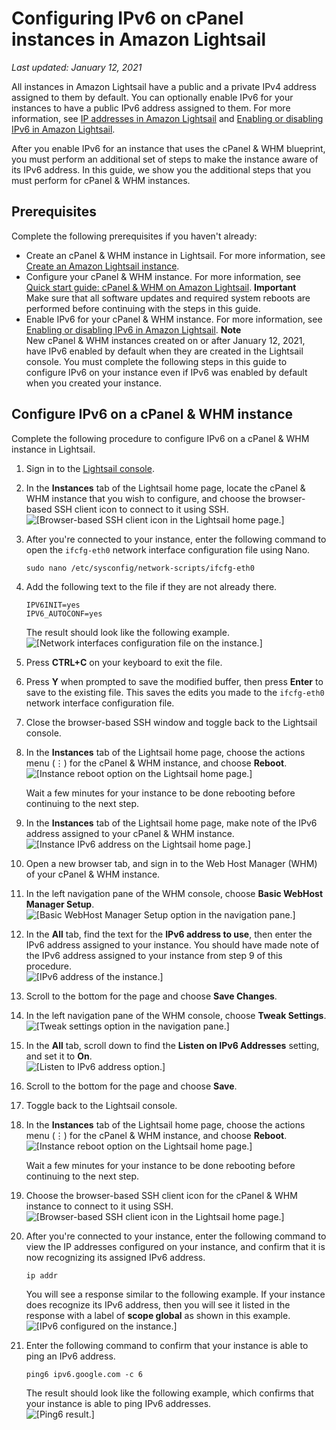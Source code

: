 # Configuring IPv6 on cPanel instances in Amazon Lightsail<a name="amazon-lightsail-configure-ipv6-on-cpanel"></a>

 *Last updated: January 12, 2021* 

All instances in Amazon Lightsail have a public and a private IPv4 address assigned to them by default\. You can optionally enable IPv6 for your instances to have a public IPv6 address assigned to them\. For more information, see [IP addresses in Amazon Lightsail](understanding-public-ip-and-private-ip-addresses-in-amazon-lightsail.md) and [Enabling or disabling IPv6 in Amazon Lightsail](amazon-lightsail-enable-disable-ipv6.md)\.

After you enable IPv6 for an instance that uses the cPanel & WHM blueprint, you must perform an additional set of steps to make the instance aware of its IPv6 address\. In this guide, we show you the additional steps that you must perform for cPanel & WHM instances\.

## Prerequisites<a name="ipv6-cpanel-prerequisites"></a>

Complete the following prerequisites if you haven't already:
+ Create an cPanel & WHM instance in Lightsail\. For more information, see [Create an Amazon Lightsail instance](how-to-create-amazon-lightsail-instance-virtual-private-server-vps.md)\.
+ Configure your cPanel & WHM instance\. For more information, see [Quick start guide: cPanel & WHM on Amazon Lightsail](amazon-lightsail-quick-start-guide-cpanel.md)\.
**Important**  
Make sure that all software updates and required system reboots are performed before continuing with the steps in this guide\.
+ Enable IPv6 for your cPanel & WHM instance\. For more information, see [Enabling or disabling IPv6 in Amazon Lightsail](amazon-lightsail-enable-disable-ipv6.md)\.
**Note**  
New cPanel & WHM instances created on or after January 12, 2021, have IPv6 enabled by default when they are created in the Lightsail console\. You must complete the following steps in this guide to configure IPv6 on your instance even if IPv6 was enabled by default when you created your instance\.

## Configure IPv6 on a cPanel & WHM instance<a name="configure-ipv6-cpanel"></a>

Complete the following procedure to configure IPv6 on a cPanel & WHM instance in Lightsail\.

1. Sign in to the [Lightsail console](https://lightsail.aws.amazon.com/)\.

1. In the **Instances** tab of the Lightsail home page, locate the cPanel & WHM instance that you wish to configure, and choose the browser\-based SSH client icon to connect to it using SSH\.  
![\[Browser-based SSH client icon in the Lightsail home page.\]](https://d9yljz1nd5001.cloudfront.net/en_us/c61ab0669fef62b2778d591e8e619b4d/images/lightsail-cpanel-ssh-quick-connect.png)

1. After you're connected to your instance, enter the following command to open the `ifcfg-eth0` network interface configuration file using Nano\.

   ```
   sudo nano /etc/sysconfig/network-scripts/ifcfg-eth0
   ```

1. Add the following text to the file if they are not already there\.

   ```
   IPV6INIT=yes
   IPV6_AUTOCONF=yes
   ```

   The result should look like the following example\.  
![\[Network interfaces configuration file on the instance.\]](https://d9yljz1nd5001.cloudfront.net/en_us/c61ab0669fef62b2778d591e8e619b4d/images/lightsail-cpanel-network-interface-configuration-file.png)

1. Press **CTRL\+C** on your keyboard to exit the file\.

1. Press **Y** when prompted to save the modified buffer, then press **Enter** to save to the existing file\. This saves the edits you made to the `ifcfg-eth0` network interface configuration file\.

1. Close the browser\-based SSH window and toggle back to the Lightsail console\.

1. In the **Instances** tab of the Lightsail home page, choose the actions menu \(⋮\) for the cPanel & WHM instance, and choose **Reboot**\.  
![\[Instance reboot option on the Lightsail home page.\]](https://d9yljz1nd5001.cloudfront.net/en_us/c61ab0669fef62b2778d591e8e619b4d/images/lightsail-cpanel-instance-reboot.png)

   Wait a few minutes for your instance to be done rebooting before continuing to the next step\.

1. In the **Instances** tab of the Lightsail home page, make note of the IPv6 address assigned to your cPanel & WHM instance\.  
![\[Instance IPv6 address on the Lightsail home page.\]](https://d9yljz1nd5001.cloudfront.net/en_us/c61ab0669fef62b2778d591e8e619b4d/images/lightsail-cpanel-ipv6-address.png)

1. Open a new browser tab, and sign in to the Web Host Manager \(WHM\) of your cPanel & WHM instance\.

1. In the left navigation pane of the WHM console, choose **Basic WebHost Manager Setup**\.  
![\[Basic WebHost Manager Setup option in the navigation pane.\]](https://d9yljz1nd5001.cloudfront.net/en_us/c61ab0669fef62b2778d591e8e619b4d/images/lightsail-cpanel-basic-webhost-manager-menu-option.png)

1. In the **All** tab, find the text for the **IPv6 address to use**, then enter the IPv6 address assigned to your instance\. You should have made note of the IPv6 address assigned to your instance from step 9 of this procedure\.  
![\[IPv6 address of the instance.\]](https://d9yljz1nd5001.cloudfront.net/en_us/c61ab0669fef62b2778d591e8e619b4d/images/lightsail-cpanel-ipv6-address-entry.png)

1. Scroll to the bottom for the page and choose **Save Changes**\.

1. In the left navigation pane of the WHM console, choose **Tweak Settings**\.  
![\[Tweak settings option in the navigation pane.\]](https://d9yljz1nd5001.cloudfront.net/en_us/c61ab0669fef62b2778d591e8e619b4d/images/lightsail-cpanel-tweak-settings.png)

1. In the **All** tab, scroll down to find the **Listen on IPv6 Addresses** setting, and set it to **On**\.  
![\[Listen to IPv6 address option.\]](https://d9yljz1nd5001.cloudfront.net/en_us/c61ab0669fef62b2778d591e8e619b4d/images/lightsail-cpanel-listen-to-ipv6-addresses.png)

1. Scroll to the bottom for the page and choose **Save**\.

1. Toggle back to the Lightsail console\.

1. In the **Instances** tab of the Lightsail home page, choose the actions menu \(⋮\) for the cPanel & WHM instance, and choose **Reboot**\.  
![\[Instance reboot option on the Lightsail home page.\]](https://d9yljz1nd5001.cloudfront.net/en_us/c61ab0669fef62b2778d591e8e619b4d/images/lightsail-cpanel-instance-reboot.png)

   Wait a few minutes for your instance to be done rebooting before continuing to the next step\.

1. Choose the browser\-based SSH client icon for the cPanel & WHM instance to connect to it using SSH\.  
![\[Browser-based SSH client icon in the Lightsail home page.\]](https://d9yljz1nd5001.cloudfront.net/en_us/c61ab0669fef62b2778d591e8e619b4d/images/lightsail-cpanel-ssh-quick-connect.png)

1. After you're connected to your instance, enter the following command to view the IP addresses configured on your instance, and confirm that it is now recognizing its assigned IPv6 address\.

   ```
   ip addr
   ```

   You will see a response similar to the following example\. If your instance does recognize its IPv6 address, then you will see it listed in the response with a label of **scope global** as shown in this example\.  
![\[IPv6 configured on the instance.\]](https://d9yljz1nd5001.cloudfront.net/en_us/c61ab0669fef62b2778d591e8e619b4d/images/lightsail-cpanel-ssh-ip-addr-ipv6-configured.png)

1. Enter the following command to confirm that your instance is able to ping an IPv6 address\.

   ```
   ping6 ipv6.google.com -c 6
   ```

   The result should look like the following example, which confirms that your instance is able to ping IPv6 addresses\.  
![\[Ping6 result.\]](https://d9yljz1nd5001.cloudfront.net/en_us/c61ab0669fef62b2778d591e8e619b4d/images/lightsail-cpanel-ssh-ping6-result.png)